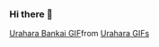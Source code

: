 ### Hi there 👋

<div class="tenor-gif-embed" data-postid="26682256" data-share-method="host" data-aspect-ratio="1.3913" data-width="100%"><a href="https://tenor.com/view/urahara-bankai-gif-26682256">Urahara Bankai GIF</a>from <a href="https://tenor.com/search/urahara-gifs">Urahara GIFs</a></div> <script type="text/javascript" async src="https://tenor.com/embed.js"></script>
<!--
**graywolfking07/graywolfking07** is a ✨ _special_ ✨ repository because its `README.md` (this file) appears on your GitHub profile.

Here are some ideas to get you started:

- 🔭 I’m currently working on ...
- 🌱 I’m currently learning ...
- 👯 I’m looking to collaborate on ...
- 🤔 I’m looking for help with ...
- 💬 Ask me about ...
- 📫 How to reach me: ...
- 😄 Pronouns: ...
- ⚡ Fun fact: ...
-->
